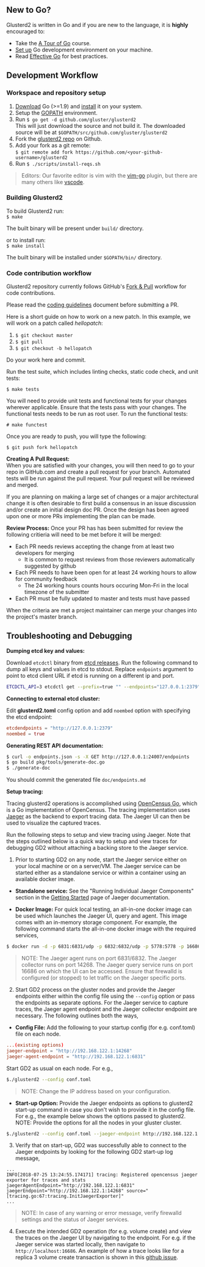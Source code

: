 ## New to Go?
Glusterd2 is written in Go and if you are new to the language, it is **highly** encouraged to:

* Take the [A Tour of Go](http://tour.golang.org/welcome/1) course.
* [Set up](https://golang.org/doc/code.html) Go development environment on your machine.
* Read [Effective Go](https://golang.org/doc/effective_go.html) for best practices.

## Development Workflow

### Workspace and repository setup

1. [Download](https://golang.org/dl/) Go (>=1.9) and [install](https://golang.org/doc/install) it on your system.
1. Setup the [GOPATH](http://www.g33knotes.org/2014/07/60-second-count-down-to-go.html) environment.
1. Run `$ go get -d github.com/gluster/glusterd2`  
   This will just download the source and not build it. The downloaded source will be at `$GOPATH/src/github.com/gluster/glusterd2`
1. Fork the [glusterd2 repo](https://github.com/gluster/glusterd2) on Github.  
1. Add your fork as a git remote:  
   `$ git remote add fork https://github.com/<your-github-username>/glusterd2`
1. Run `$ ./scripts/install-reqs.sh`

>  Editors: Our favorite editor is vim with the [vim-go](https://github.com/fatih/vim-go) plugin, but there are many others like [vscode](https://github.com/Microsoft/vscode-go).

### Building Glusterd2

To build Glusterd2 run:  
`$ make`

The built binary will be present under `build/` directory.

or to install run:  
`$ make install`

The built binary will be installed under `$GOPATH/bin/` directory.

### Code contribution workflow

Glusterd2 repository currently follows GitHub's [Fork & Pull](https://help.github.com/articles/about-pull-requests/) workflow for code contributions.

Please read the [coding guidelines](coding.md) document before submitting a PR.

Here is a short guide on how to work on a new patch.  In this example, we will work on a patch called *hellopatch*:

1. `$ git checkout master`
1. `$ git pull`
1. `$ git checkout -b hellopatch`

Do your work here and commit.

Run the test suite, which includes linting checks, static code check, and unit
tests:

`$ make tests`

You will need to provide unit tests and functional tests for your changes
wherever applicable. Ensure that the tests pass with your changes. The
functional tests needs to be run as root user. To run the functional tests:

`# make functest`

Once you are ready to push, you will type the following:

`$ git push fork hellopatch`

**Creating A Pull Request:**   
When you are satisfied with your changes, you will then need to go to your repo in GitHub.com and create a pull request for your branch. Automated tests will be run against the pull request. Your pull request will be reviewed and merged.

If you are planning on making a large set of changes or a major architectural change it is often desirable to first build a consensus in an issue discussion and/or create an initial design doc PR. Once the design has been agreed upon one or more PRs implementing the plan can be made.

**Review Process:**
Once your PR has has been submitted for review the following critieria will need to be met before it will be merged:
* Each PR needs reviews accepting the change from at least two developers for merging
  * It is common to request reviews from those reviewers automatically suggested by github
* Each PR needs to have been open for at least 24 working hours to allow for community feedback
  * The 24 working hours counts hours occuring Mon-Fri in the local timezone of the submitter
* Each PR must be fully updated to master and tests must have passed

When the criteria are met a project maintainer can merge your changes into the project's master branch.

## Troubleshooting and Debugging

**Dumping etcd key and values:**

Download `etcdctl` binary from [etcd releases](https://github.com/coreos/etcd/releases).
Run the following command to dump all keys and values in etcd to stdout. Replace
`endpoints` argument to point to etcd client URL if etcd is running on a
different ip and port.

```sh
ETCDCTL_API=3 etcdctl get --prefix=true "" --endpoints="127.0.0.1:2379"
```

**Connecting to external etcd cluster:**

Edit **glusterd2.toml** config option and add `noembed` option with specifying
the etcd endpoint:

```toml
etcdendpoints = "http://127.0.0.1:2379"
noembed = true
```

**Generating REST API documentation:**

```sh
$ curl -o endpoints.json -s -X GET http://127.0.0.1:24007/endpoints
$ go build pkg/tools/generate-doc.go
$ ./generate-doc
```

You should commit the generated file `doc/endpoints.md`

**Setup tracing:**

Tracing glusterd2 operations is accomplished using [OpenCensus Go](https://github.com/census-instrumentation/opencensus-go), which is a Go implementation of OpenCensus. The tracing implementation uses [Jaeger](https://www.jaegertracing.io/) as the backend to export tracing data. The Jaeger UI can then be used to visualize the captured traces.

Run the following steps to setup and view tracing using Jaeger. Note that the steps outlined below is a quick way to setup and view traces for debugging GD2 without attaching a backing store to the Jaeger service.

1. Prior to starting GD2 on any node, start the Jaeger service either on your local machine or on a server/VM. The Jaeger service can be started either as a standalone service or within a container using an available docker image.

  * **Standalone service:** See the "Running Individual Jaeger Components" section in the [Getting Started](https://www.jaegertracing.io/docs/getting-started/) page of Jaeger documentation.

  * **Docker Image:** For quick local testing, an all-in-one docker image can be used which launches the Jaeger UI, query and agent. This image comes with an in-memory storage component. For example, the following command starts the all-in-one docker image with the required services,
  ```sh
  $ docker run -d -p 6831:6831/udp -p 6832:6832/udp -p 5778:5778 -p 16686:16686 -p 14268:14268 jaegertracing/all-in-one:latest
  ```
  >NOTE: The Jaeger agent runs on port 6831/6832. The Jaeger collector runs on port 14268. The Jaeger query service runs on port 16686 on which the UI can be accessed. Ensure that firewalld is configured (or stopped) to let traffic on the Jaeger specific ports.

2. Start GD2 process on the gluster nodes and provide the Jaeger endpoints either within the config file using the `--config` option or pass the endpoints as separate options. For the Jaeger service to capture traces, the Jaeger agent endpoint  and the Jaeger collector endpoint are necessary. The following outlines both the ways,

 * **Config File:** Add the following to your startup config (for e.g. conf.toml) file on each node.
  ```toml
  ...(existing options)
  jaeger-endpoint = "http://192.168.122.1:14268"
  jaeger-agent-endpoint = "http://192.168.122.1:6831"
  ```
  Start GD2 as usual on each node. For e.g.,
  ```sh
  $./glusterd2 --config conf.toml
  ```
  >NOTE: Change the IP address based on your configuration.

 * **Start-up Option:** Provide the Jaeger endpoints as options to glusterd2 start-up command in case you don't wish to provide it in the config file. For e.g., the example below shows the options passed to glusterd2. NOTE: Provide the options for all the nodes in your gluster cluster.
  ```sh
  $./glusterd2 --config conf.toml --jaeger-endpoint http://192.168.122.1:14268 --jaeger-agent-endpoint http://192.168.122.1:6831
  ```

3. Verify that on start-up, GD2 was successfully able to connect to the Jaeger endpoints by looking for the following GD2 start-up log message,
  ```log
  ...
  INFO[2018-07-25 13:24:55.174171] tracing: Registered opencensus jaeger exporter for traces and stats  jaegerAgentEndpoint="http://192.168.122.1:6831" jaegerEndpoint="http://192.168.122.1:14268" source="[tracing.go:67:tracing.InitJaegerExporter]"
  ...
  ```
  >NOTE: In case of any warning or error message, verify firewalld settings and the status of Jaeger services.

4. Execute the intended GD2 operation (for e.g. volume create) and view the traces on the Jaeger UI by navigating to the endpoint. For e.g. if the Jaeger service was started locally, then navigate to `http://localhost:16686`. An example of how a trace looks like for a replica 3 volume create transaction is shown in this [github issue](https://github.com/gluster/glusterd2/issues/1049).
